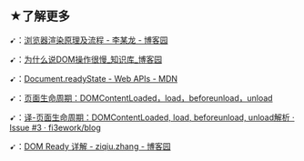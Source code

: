 ## ★了解更多

➹：[浏览器渲染原理及流程 - 李某龙 - 博客园](https://www.cnblogs.com/slly/p/6640761.html)

➹：[为什么说DOM操作很慢_知识库_博客园](https://kb.cnblogs.com/page/534571/)

➹：[Document.readyState - Web APIs - MDN](https://developer.mozilla.org/en-US/docs/Web/API/Document/readyState)

➹：[页面生命周期：DOMContentLoaded，load，beforeunload，unload](https://zh.javascript.info/onload-ondomcontentloaded)

➹：[译-页面生命周期：DOMContentLoaded, load, beforeunload, unload解析 · Issue #3 · fi3ework/blog](https://github.com/fi3ework/blog/issues/3)

➹：[DOM Ready 详解 - ziqiu.zhang - 博客园](https://www.cnblogs.com/zhangziqiu/archive/2011/06/27/domready.html)
